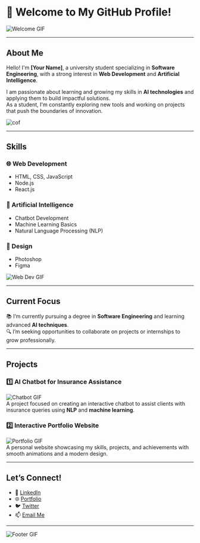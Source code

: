 # 🌟 Welcome to My GitHub Profile!  

![Welcome GIF](https://media.giphy.com/media/26gscQ2Fd2MckYIRW/giphy.gif)  

---

## About Me  

Hello! I'm **[Your Name]**, a university student specializing in **Software Engineering**, with a strong interest in **Web Development** and **Artificial Intelligence**.  

I am passionate about learning and growing my skills in **AI technologies** and applying them to build impactful solutions.  
As a student, I'm constantly exploring new tools and working on projects that push the boundaries of innovation.  

![cof](https://github.com/user-attachments/assets/00aa4a86-df25-4b22-a8d2-eafe3f600b15)


---

## Skills  

### 🌐 Web Development  
- HTML, CSS, JavaScript  
- Node.js  
- React.js  

### 🤖 Artificial Intelligence  
- Chatbot Development  
- Machine Learning Basics  
- Natural Language Processing (NLP)  

### 🎨 Design  
- Photoshop  
- Figma  

![Web Dev GIF](https://media.giphy.com/media/qgQUggAC3Pfv687qPC/giphy.gif)  

---

## Current Focus  

📚 I’m currently pursuing a degree in **Software Engineering** and learning advanced **AI techniques**.  
🔍 I’m seeking opportunities to collaborate on projects or internships to grow professionally.  

---

## Projects  

### 1️⃣ AI Chatbot for Insurance Assistance  
![Chatbot GIF](https://media.giphy.com/media/dRxVl1c9jqCz0/giphy.gif)  
A project focused on creating an interactive chatbot to assist clients with insurance queries using **NLP** and **machine learning**.  

### 2️⃣ Interactive Portfolio Website  
![Portfolio GIF](https://media.giphy.com/media/3oEjI6SIIHBdRxXI40/giphy.gif)  
A personal website showcasing my skills, projects, and achievements with smooth animations and a modern design.  

---

## Let’s Connect!  

- 💼 [LinkedIn](https://linkedin.com/in/your-profile)  
- 🌐 [Portfolio](https://your-portfolio-link.com)  
- 🐦 [Twitter](https://twitter.com/your-handle)  
- 📫 [Email Me](mailto:your-email@example.com)  

---

![Footer GIF](https://media.giphy.com/media/ICOgUNjpvO0PC/giphy.gif)  
